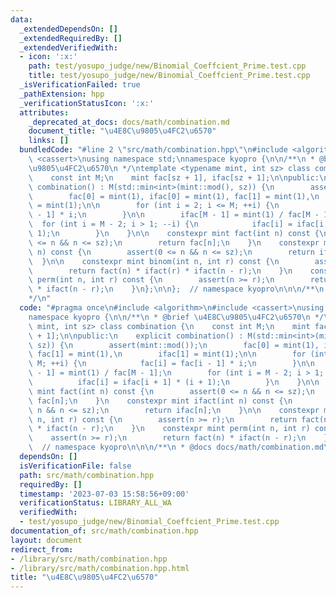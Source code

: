 ```yaml
---
data:
  _extendedDependsOn: []
  _extendedRequiredBy: []
  _extendedVerifiedWith:
  - icon: ':x:'
    path: test/yosupo_judge/new/Binomial_Coeffcient_Prime.test.cpp
    title: test/yosupo_judge/new/Binomial_Coeffcient_Prime.test.cpp
  _isVerificationFailed: true
  _pathExtension: hpp
  _verificationStatusIcon: ':x:'
  attributes:
    _deprecated_at_docs: docs/math/combination.md
    document_title: "\u4E8C\u9805\u4FC2\u6570"
    links: []
  bundledCode: "#line 2 \"src/math/combination.hpp\"\n#include <algorithm>\n#include\
    \ <cassert>\nusing namespace std;\nnamespace kyopro {\n\n/**\n * @brief \u4E8C\
    \u9805\u4FC2\u6570\n */\ntemplate <typename mint, int sz> class combination {\n\
    \    const int M;\n    mint fac[sz + 1], ifac[sz + 1];\n\npublic:\n    explicit\
    \ combination() : M(std::min<int>(mint::mod(), sz)) {\n        assert(mint::mod());\n\
    \        fac[0] = mint(1), ifac[0] = mint(1), fac[1] = mint(1),\n        ifac[1]\
    \ = mint(1);\n\n        for (int i = 2; i <= M; ++i) {\n            fac[i] = fac[i\
    \ - 1] * i;\n        }\n\n        ifac[M - 1] = mint(1) / fac[M - 1];\n      \
    \  for (int i = M - 2; i > 1; --i) {\n            ifac[i] = ifac[i + 1] * (i +\
    \ 1);\n        }\n    }\n\n    constexpr mint fact(int n) const {\n        assert(0\
    \ <= n && n <= sz);\n        return fac[n];\n    }\n    constexpr mint ifact(int\
    \ n) const {\n        assert(0 <= n && n <= sz);\n        return ifac[n];\n  \
    \  }\n\n    constexpr mint binom(int n, int r) const {\n        assert(n >= r);\n\
    \        return fact(n) * ifact(r) * ifact(n - r);\n    }\n    constexpr mint\
    \ perm(int n, int r) const {\n        assert(n >= r);\n        return fact(n)\
    \ * ifact(n - r);\n    }\n};\n\n};  // namespace kyopro\n\n\n/**\n * @docs docs/math/combination.md\n\
    */\n"
  code: "#pragma once\n#include <algorithm>\n#include <cassert>\nusing namespace std;\n\
    namespace kyopro {\n\n/**\n * @brief \u4E8C\u9805\u4FC2\u6570\n */\ntemplate <typename\
    \ mint, int sz> class combination {\n    const int M;\n    mint fac[sz + 1], ifac[sz\
    \ + 1];\n\npublic:\n    explicit combination() : M(std::min<int>(mint::mod(),\
    \ sz)) {\n        assert(mint::mod());\n        fac[0] = mint(1), ifac[0] = mint(1),\
    \ fac[1] = mint(1),\n        ifac[1] = mint(1);\n\n        for (int i = 2; i <=\
    \ M; ++i) {\n            fac[i] = fac[i - 1] * i;\n        }\n\n        ifac[M\
    \ - 1] = mint(1) / fac[M - 1];\n        for (int i = M - 2; i > 1; --i) {\n  \
    \          ifac[i] = ifac[i + 1] * (i + 1);\n        }\n    }\n\n    constexpr\
    \ mint fact(int n) const {\n        assert(0 <= n && n <= sz);\n        return\
    \ fac[n];\n    }\n    constexpr mint ifact(int n) const {\n        assert(0 <=\
    \ n && n <= sz);\n        return ifac[n];\n    }\n\n    constexpr mint binom(int\
    \ n, int r) const {\n        assert(n >= r);\n        return fact(n) * ifact(r)\
    \ * ifact(n - r);\n    }\n    constexpr mint perm(int n, int r) const {\n    \
    \    assert(n >= r);\n        return fact(n) * ifact(n - r);\n    }\n};\n\n};\
    \  // namespace kyopro\n\n\n/**\n * @docs docs/math/combination.md\n*/"
  dependsOn: []
  isVerificationFile: false
  path: src/math/combination.hpp
  requiredBy: []
  timestamp: '2023-07-03 15:58:56+09:00'
  verificationStatus: LIBRARY_ALL_WA
  verifiedWith:
  - test/yosupo_judge/new/Binomial_Coeffcient_Prime.test.cpp
documentation_of: src/math/combination.hpp
layout: document
redirect_from:
- /library/src/math/combination.hpp
- /library/src/math/combination.hpp.html
title: "\u4E8C\u9805\u4FC2\u6570"
---
```

